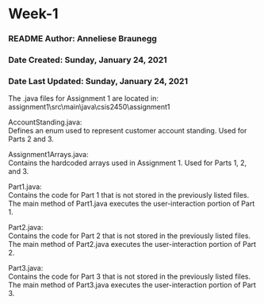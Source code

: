 # Week-1

### README Author: Anneliese Braunegg

### Date Created: Sunday, January 24, 2021
### Date Last Updated: Sunday, January 24, 2021


The .java files for Assignment 1 are located in:  
assignment1\src\main\java\csis2450\assignment1

AccountStanding.java:  
Defines an enum used to represent customer account standing. Used for Parts 2 and
3.

Assignment1Arrays.java:  
Contains the hardcoded arrays used in Assignment 1. Used for Parts 1, 2, and 3.

Part1.java:  
Contains the code for Part 1 that is not stored in the previously listed files.
The main method of Part1.java executes the user-interaction portion of Part 1.

Part2.java:  
Contains the code for Part 2 that is not stored in the previously listed files.
The main method of Part2.java executes the user-interaction portion of Part 2.

Part3.java:  
Contains the code for Part 3 that is not stored in the previously listed files.
The main method of Part3.java executes the user-interaction portion of Part 3.
